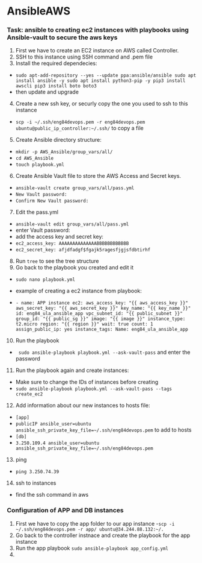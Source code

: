 # AnsibleAWS

### Task: ansible to creating ec2 instances with playbooks using Ansible-vault to secure the aws keys
1. First we have to create an EC2 instance on AWS called Controller.
2. SSH to this instance using SSH command and .pem file
3. Install the required dependecies:
- `sudo apt-add-repository --yes --update ppa:ansible/ansible
sudo apt install ansible -y
sudo apt install python3-pip -y
pip3 install awscli
pip3 install boto boto3`
- then update and upgrade

4. Create a new ssh key, or securly copy the one you used to ssh to this instance
- `scp -i ~/.ssh/eng84devops.pem -r eng84devops.pem ubuntu@public_ip_controller:~/.ssh/` to copy a file

5. Create Ansible directory structure:
- `mkdir -p AWS_Ansible/group_vars/all/`
- `cd AWS_Ansible`
- `touch playbook.yml`

6. Create Ansible Vault file to store the AWS Access and Secret keys.
- `ansible-vault create group_vars/all/pass.yml`
- `New Vault password:`
- `Confirm New Vault password:`
7. Edit the pass.yml
- `ansible-vault edit group_vars/all/pass.yml` 
- enter Vault password:
- add the access key and secret key:
- `ec2_access_key: AAAAAAAAAAAAAABBBBBBBBBBBB`                                      
- `ec2_secret_key: afjdfadgf$fgajk5ragesfjgjsfdbtirhf`

8. Run `tree` to see the tree structure
9. Go back to the playbook you created and edit it
- `sudo nano playbook.yml`

- example of creating a ec2 instance from playbook:
- `- name: APP instance
      ec2:
        aws_access_key: "{{ aws_access_key }}"
        aws_secret_key: "{{ aws_secret_key }}"
        key_name: "{{ key_name }}"
        id: eng84_ula_ansible_app
        vpc_subnet_id: "{{ public_subnet }}"
        group_id: "{{ public_sg }}"
        image: "{{ image }}"
        instance_type: t2.micro
        region: "{{ region }}"
        wait: true
        count: 1
        assign_public_ip: yes
        instance_tags:
          Name: eng84_ula_ansible_app`

10. Run the playbook
- ` sudo ansible-playbook playbook.yml --ask-vault-pass` and enter the password
11. Run the playbook again and create instances:
- Make sure to change the IDs of instances before creating
- `sudo ansible-playbook playbook.yml --ask-vault-pass --tags create_ec2 `
12. Add information about our new instances to hosts file:
- `[app]`
- `publicIP ansible_user=ubuntu ansible_ssh_private_key_file=~/.ssh/eng84devops.pem` to add to hosts
- `[db]`
- `3.250.109.4 ansible_user=ubuntu ansible_ssh_private_key_file=~/.ssh/eng84devops.pem`
13. ping
- `ping 3.250.74.39`
14. ssh to instances
- find the ssh command in aws

### Configuration of APP and DB instances
1. First we have to copy the app folder to our app instance
-`scp -i ~/.ssh/eng84devops.pem -r app/ ubuntu@34.244.88.132:~/. `
2. Go back to the controller instnace and create the playbook for the app instance
3. Run the app playbook `sudo ansible-playbook app_config.yml`
4. 
